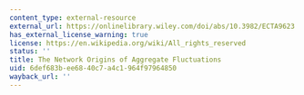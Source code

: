 ```yaml
---
content_type: external-resource
external_url: https://onlinelibrary.wiley.com/doi/abs/10.3982/ECTA9623
has_external_license_warning: true
license: https://en.wikipedia.org/wiki/All_rights_reserved
status: ''
title: The Network Origins of Aggregate Fluctuations
uid: 6def683b-ee68-40c7-a4c1-964f97964850
wayback_url: ''
---
```

